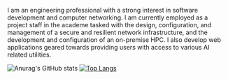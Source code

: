 I am an engineering professional with a strong interest in software development and computer networking. I am currently employed as a project staff in the academe tasked with the design, configuration, and management of a secure and resilient network infrastructure, and the development and configuration of an on-premise HPC. I also develop web applications geared towards providing users with access to various AI related utilities.

<!--
**altristan/altristan** is a ✨ _special_ ✨ repository because its `README.md` (this file) appears on your GitHub profile.

Here are some ideas to get you started:

- 🔭 I’m currently working on ...
- 🌱 I’m currently learning ...
- 👯 I’m looking to collaborate on ...
- 🤔 I’m looking for help with ...
- 💬 Ask me about ...
- 📫 How to reach me: ...
- 😄 Pronouns: ...
- ⚡ Fun fact: ...
-->
![Anurag's GitHub stats](https://github-readme-stats.vercel.app/api?username=altristan&count_private=true&show_icons=true&theme=radical)
[![Top Langs](https://github-readme-stats.vercel.app/api/top-langs/?username=altristan&layout=compact&theme=radical&langs_count=10)](https://github.com/anuraghazra/github-readme-stats)
